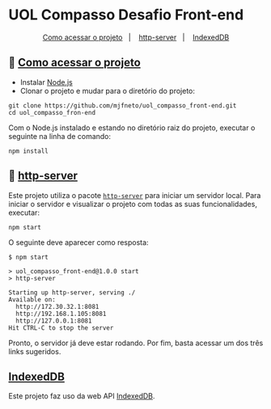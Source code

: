 # UOL Compasso Desafio Front-end

<p align="center">
  <a href="#door-como-acessar-o-projeto">Como acessar o projeto</a>&nbsp;&nbsp;&nbsp;|&nbsp;&nbsp;&nbsp;
  <a href="#rocket-http-server">http-server</a>&nbsp;&nbsp;&nbsp;|&nbsp;&nbsp;&nbsp;
  <a href="#indexeddb">IndexedDB</a>
</p>

## :door: [Como acessar o projeto](#uol-compasso-desafio-front-end)

- Instalar [Node.js](https://nodejs.org/en/)
- Clonar o projeto e mudar para o diretório do projeto:

```shell
git clone https://github.com/mjfneto/uol_compasso_front-end.git
cd uol_compasso_fron-end
```

Com o Node.js instalado e estando no diretório raiz do projeto, executar o seguinte na linha de comando:

```shell
npm install
```

## :rocket: [http-server](#uol-compasso-desafio-front-end)

Este projeto utiliza o pacote [`http-server`](https://www.npmjs.com/package/http-server) para iniciar um servidor local. Para iniciar o servidor e visualizar o projeto com todas as suas funcionalidades, executar:

```shell
npm start
```

O seguinte deve aparecer como resposta:

```shell
$ npm start

> uol_compasso_front-end@1.0.0 start
> http-server

Starting up http-server, serving ./
Available on:
  http://172.30.32.1:8081
  http://192.168.1.105:8081
  http://127.0.0.1:8081
Hit CTRL-C to stop the server
```

Pronto, o servidor já deve estar rodando. Por fim, basta acessar um dos três links sugeridos.

## [IndexedDB](#uol-compasso-desafio-front-end)

Este projeto faz uso da web API [IndexedDB](https://developer.mozilla.org/pt-BR/docs/Web/API/IndexedDB_API).
